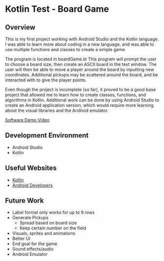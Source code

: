 # Kotlin Test - Board Game
## Overview

This is my first project working with Android Studio and the Kotlin language. I was able to learn more about coding in a new language, and was able to use multiple functions and classes to create a simple game.

The program is located in boardGame.kt This program will prompt the user to choose a board size, then create an ASCII board in the text window. The user will then be able to move a player around the board by inputting new coordinates. Additional pickups may be scattered around the board, and be interacted with to give the player points.

Even though the project is incomplete (so far), it proved to be a good base project that allowed me to learn how to create classes, functions, and algorithms in Kotlin. Additional work can be done by using Android Studio to create an Android application version, which would require more learning about the visual libraries and the Android emulator.

[Software Demo Video](http://youtube.link.goes.here)

## Development Environment

- Android Studio
- Kotlin

## Useful Websites
* [Kotlin](https://kotlinlang.org/docs/)
* [Android Developers](https://developer.android.com/)

## Future Work

- Label format only works for up to 9 rows
- Generate Pickups
  - Spread based on board size
  - Keep certain number on the field
- Visuals, sprites and animations
- Better UI
- End goal for the game
- Sound effects/audio
- Android Emulator
